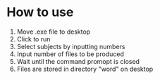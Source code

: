 # How to use
1. Move .exe file to desktop
2. Click to run
3. Select subjects by inputting numbers
4. Input number of files to be produced
5. Wait until the command promopt is closed
6. Files are stored in directory "word" on desktop
